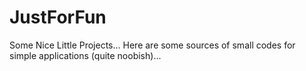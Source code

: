 # JustForFun
Some Nice Little Projects...
Here are some sources of small codes for simple applications (quite noobish)...
